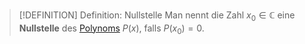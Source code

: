 > [!DEFINITION] Definition: Nullstelle
> Man nennt die Zahl $x_0 \in \mathbb{C}$ eine **Nullstelle** des [Polynoms](Polynom.md) $P(x)$, falls $P(x_0) = 0$.
